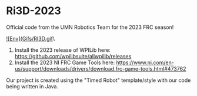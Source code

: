 # Ri3D-2023
 Official code from the UMN Robotics Team for the 2023 FRC season!
 
 [![Env](Gifs/RI3D.gif](https://collaborate.shapr3d.com/v/TyNZZo2E9wQ8442WcQJLR)\

1) Install the 2023 release of WPILib here: https://github.com/wpilibsuite/allwpilib/releases
2) Install the 2023 NI FRC Game Tools here: https://www.ni.com/en-us/support/downloads/drivers/download.frc-game-tools.html#473762

Our project is created using the "Timed Robot" template/style with our code being written in Java.
